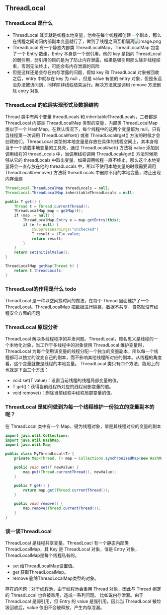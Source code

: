 ## ThreadLocal
### ThreadLocal 是什么

- ThreadLocal 其实就是线程本地变量，他会在每个线程都创建一个副本，那么在线程之间访问内部副本变量就行了，做到了线程之间互相隔离![image.png](https://cdn.nlark.com/yuque/0/2023/png/29236088/1675687054141-6d877fd1-3a94-451b-b939-9b2f6a1b4fd5.png#averageHue=%23edf0e6&clientId=u00400ee8-e274-4&from=paste&id=gvHot&originHeight=626&originWidth=1984&originalType=url&ratio=1&rotation=0&showTitle=false&size=513616&status=done&style=none&taskId=ue84ab641-9cbf-461e-ac57-8a6c1fd9fff&title=)
- ThreadLocal 有一个静态内部类 ThreadLocalMap，ThreadLocalMap 包含了一个 Entry 数组，Entry 本身是一个弱引用，他的 key 是指向 ThreadLocal 的弱引用，弱引用的目的是为了防止内存泄露，如果是强引用那么除非线程结束，否则无法终止，可能会有内存泄漏的风险
- 但是这样还是会存在内存泄露的问题，假如 key 和 ThreadLocal 对象被回收之后，entry 中就存在 key 为 null ，但是 value 有值的 entry 对象，但是永远没办法被访问到，同样除非线程结束运行。解决方法就是调用 remove 方法删除 entry 对象
### ThreadLocal 的底层实现形式及数据结构 
Thread 类中有两个变量 threadLocals 和 inheritableThreadLocals，二者都是 ThreadLocal 内部类 ThreadLocalMap 类型的变量，内部类 ThreadLocalMap 类似于一个 HashMap。在默认情况下，每个线程中的这两个变量都为 null，只有当线程第一次调用 ThreadLocal#set() 或者 ThreadLocal#get() 方法的时候才会创建他们。ThreadLocal 类型的本地变量是存放在具体的线程空间上，其本身相当于一个装载本地变量的工具壳，通过 ThreadLocal#set() 方法将 value 添加到调用线程的 threadLocals 中，当调用线程调用 ThreadLocal#get() 方法时候能够从它的 threadLocals 中取出变量。如果调用线程一直不终止，那么这个本地变量将会一直存放在他的 threadLocals 中，所以不使用本地变量的时候需要调用 ThreadLocal#remove() 方法将 threadLocals 中删除不用的本地变量，防止出现内存泄漏
```java
ThreadLocal.ThreadLocalMap threadLocals = null;
ThreadLocal.ThreadLocalMap inheritableThreadLocals = null;

public T get() { 
    Thread t = Thread.currentThread(); 
    ThreadLocalMap map = getMap(t); 
    if (map != null) { 
        ThreadLocalMap.Entry e = map.getEntry(this); 
        if (e != null) { 
            @SuppressWarnings("unchecked") 
            T result = (T)e.value; 
            return result; 
        } 
    } 
    return setInitialValue(); 
}

ThreadLocalMap getMap(Thread t) { 
    return t.threadLocals; 
}
```
### ThreadLoal的作用是什么 todo
ThreadLocal 是一种以空间换时间的做法，在每个 Thread 里面维护了一个 ThreadLocal。ThreadLocalMap 把数据进行隔离，数据不共享，自然就没有线程安全方面的问题
### ThreadLocal 原理分析
ThreadLocal 解决多线程程序的并发问题。ThreadLocal，顾名思义是线程的一个本地化对象，当工作于多线程中的对象使用 ThreadLocal 维护变量时，ThreadLocal 为每个使用该变量的线程分配一个独立的变量副本，所以每一个线程都可以独立的改变自己的副本，而不影响其他线程所对应的副本。从线程的角度看，这个变量就像是线程的本地变量。
ThreadLocal 类只有四个方法，能用上的也就是下面三个方法：

- void set(T value)：设置当前线程的线程局部变量的值。
- T get()：获得当前线程所对应的线程局部变量的值。
- void remove()：删除当前线程中线程局部变量的值。
### ThreadLocal 是如何做到为每一个线程维护一份独立的变量副本的呢？
在 ThreadLocal 类中有一个 Map，键为线程对象，值是其线程对应的变量的副本
```java
import java.util.Collections;
import java.util.HashMap;
import java.util.Map;

public class MyThreadLocal<T> {
    private Map<Thread, T> map = Collections.synchronizedMap(new HashMap<Thread, T>());

    public void set(T newValue) {
        map.put(Thread.currentThread(), newValue);
    }

    public T get() {
        return map.get(Thread.currentThread());
    }

    public void remove() {
        map.remove(Thread.currentThread());
    }
}
```
### 谈一谈ThreadLocal
ThreadLocal 是线程共享变量。ThreadLoacl 有一个静态内部类 ThreadLocalMap，其 Key 是 ThreadLocal 对象，值是 Entry 对象，ThreadLocalMap是每个线程私有的。

- set 给ThreadLocalMap设置值。
- get 获取ThreadLocalMap。
- remove 删除ThreadLocalMap类型的对象。

存在的问题：对于线程池，由于线程池会重用 Thread 对象，因此与 Thread 绑定的 ThreadLocal 也会被重用，造成一系列问题。
比如说内存泄漏。由于 ThreadLocal 是弱引用，但 Entry 的 value 是强引用，因此当 ThreadLocal 被垃圾回收后，value 依旧不会被释放，产生内存泄漏。
